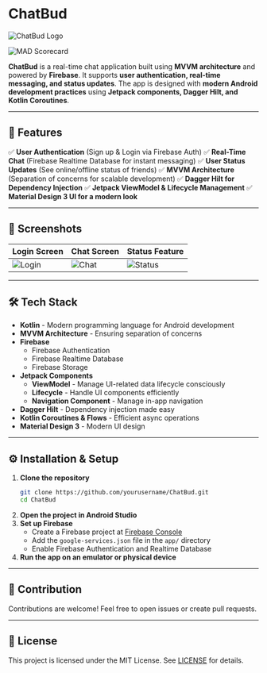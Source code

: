 # ChatBud

![ChatBud Logo](https://via.placeholder.com/1000x250.png?text=ChatBud+Logo)

![MAD Scorecard](https://via.placeholder.com/1000x500.png?text=MAD+Scorecard)

**ChatBud** is a real-time chat application built using **MVVM architecture** and powered by **Firebase**. It supports **user authentication, real-time messaging, and status updates**. The app is designed with **modern Android development practices** using **Jetpack components, Dagger Hilt, and Kotlin Coroutines**.

---

## 🚀 Features

✅ **User Authentication** (Sign up & Login via Firebase Auth)
✅ **Real-Time Chat** (Firebase Realtime Database for instant messaging)
✅ **User Status Updates** (See online/offline status of friends)
✅ **MVVM Architecture** (Separation of concerns for scalable development)
✅ **Dagger Hilt for Dependency Injection**
✅ **Jetpack ViewModel & Lifecycle Management**
✅ **Material Design 3 UI for a modern look**

---

## 📸 Screenshots

| Login Screen  | Chat Screen  | Status Feature |
|---|---|---|
| ![Login](https://via.placeholder.com/200x400.png?text=Login) | ![Chat](https://via.placeholder.com/200x400.png?text=Chat) | ![Status](https://via.placeholder.com/200x400.png?text=Status) |

---

## 🛠 Tech Stack

- **Kotlin** - Modern programming language for Android development
- **MVVM Architecture** - Ensuring separation of concerns
- **Firebase**
  - Firebase Authentication
  - Firebase Realtime Database
  - Firebase Storage
- **Jetpack Components**
  - **ViewModel** - Manage UI-related data lifecycle consciously
  - **Lifecycle** - Handle UI components efficiently
  - **Navigation Component** - Manage in-app navigation
- **Dagger Hilt** - Dependency injection made easy
- **Kotlin Coroutines & Flows** - Efficient async operations
- **Material Design 3** - Modern UI design

---

## ⚙️ Installation & Setup

1. **Clone the repository**
   ```sh
   git clone https://github.com/yourusername/ChatBud.git
   cd ChatBud
   ```
2. **Open the project in Android Studio**
3. **Set up Firebase**
   - Create a Firebase project at [Firebase Console](https://console.firebase.google.com/)
   - Add the `google-services.json` file in the `app/` directory
   - Enable Firebase Authentication and Realtime Database
4. **Run the app on an emulator or physical device**

---

## 🤝 Contribution

Contributions are welcome! Feel free to open issues or create pull requests.

---

## 📜 License

This project is licensed under the MIT License. See [LICENSE](LICENSE) for details.
